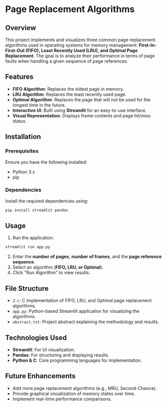 # Page Replacement Algorithms

## Overview
This project implements and visualizes three common page replacement algorithms used in operating systems for memory management: **First-In-First-Out (FIFO), Least Recently Used (LRU), and Optimal Page Replacement**. The goal is to analyze their performance in terms of page faults when handling a given sequence of page references.

## Features
- **FIFO Algorithm**: Replaces the oldest page in memory.
- **LRU Algorithm**: Replaces the least recently used page.
- **Optimal Algorithm**: Replaces the page that will not be used for the longest time in the future.
- **Interactive UI**: Built using **Streamlit** for an easy-to-use interface.
- **Visual Representation**: Displays frame contents and page hit/miss status.

## Installation
### Prerequisites
Ensure you have the following installed:
- Python 3.x
- pip

### Dependencies
Install the required dependencies using:
```sh
pip install streamlit pandas
```

## Usage
1. Run the application:
```sh
streamlit run app.py
```
2. Enter the **number of pages**, **number of frames**, and the **page reference sequence**.
3. Select an algorithm (**FIFO, LRU, or Optimal**).
4. Click "Run Algorithm" to view results.

## File Structure
- `2.c`: C implementation of FIFO, LRU, and Optimal page replacement algorithms.
- `app.py`: Python-based Streamlit application for visualizing the algorithms.
- `abstract.txt`: Project abstract explaining the methodology and results.

## Technologies Used
- **Streamlit**: For UI visualization.
- **Pandas**: For structuring and displaying results.
- **Python & C**: Core programming languages for implementation.

## Future Enhancements
- Add more page replacement algorithms (e.g., MRU, Second-Chance).
- Provide graphical visualization of memory states over time.
- Implement real-time performance comparisons.
